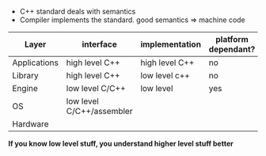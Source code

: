 - C++ standard deals with semantics
- Compiler implements the standard. good semantics => machine code

| Layer        | interface                 | implementation | platform dependant? |
| ------------ | ------------------------- | -------------- | ------------------- |
| Applications | high level C++            | high level C++ | no                  |
| Library      | high level C++            | low level c++  | no                  |
| Engine       | low level C/C++           | low level      | yes                 |
| OS           | low level C/C++/assembler |                |                     |
| Hardware     |                           |                |                     |


**If you know low level stuff, you understand higher level stuff better**